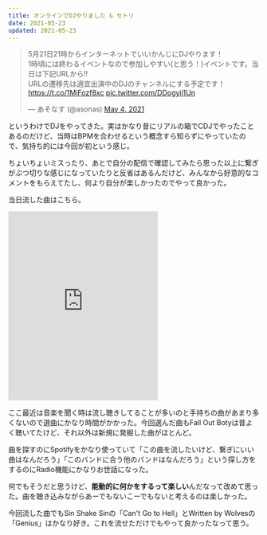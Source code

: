 ```yaml
---
title: オンラインでDJやりました & セトリ
date: 2021-05-23
updated: 2021-05-23
---
```


<blockquote class="twitter-tweet"><p lang="ja" dir="ltr">5月21日21時からインターネットでいいかんじにDJやります！<br>1時頃には終わるイベントなので参加しやすい(と思う！)イベントです。当日は下記URLから!!<br>URLの遷移先は適宜出演中のDJのチャンネルにする予定です！<a href="https://t.co/1MjFozf8xc">https://t.co/1MjFozf8xc</a> <a href="https://t.co/DDogyij1Un">pic.twitter.com/DDogyij1Un</a></p>&mdash; あそなす (@asonas) <a href="https://twitter.com/asonas/status/1389590588710789120?ref\_src=twsrc%5Etfw">May 4, 2021</a></blockquote> <script async src="https://platform.twitter.com/widgets.js" charset="utf-8"></script>

というわけでDJをやってきた。実はかなり昔にリアルの箱でCDJでやったことあるのだけど、当時はBPMを合わせるという概念すら知らずにやっていたので、気持ち的には今回が初という感じ。

ちょいちょいミスったり、あとで自分の配信で確認してみたら思った以上に繋ぎがぶつ切りな感じになっていたりと反省はあるんだけど、みんなから好意的なコメントをもらえてたし、何より自分が楽しかったのでやって良かった。

当日流した曲はこちら。

<iframe src="https://open.spotify.com/embed/playlist/5FgEiiZiVWghlDyYRs0m1D" width="300" height="380" frameborder="0" allowtransparency="true" allow="encrypted-media"></iframe>

ここ最近は音楽を聞く時は流し聴きしてることが多いのと手持ちの曲があまり多くないので選曲にかなり時間がかかった。今回選んだ曲もFall Out Botyは昔よく聴いてたけど、それ以外は新規に発掘した曲がほとんど。

曲を探すのにSpotifyをかなり使っていて「この曲を流したいけど、繋ぎにいい曲はなんだろう」「このバンドに合う他のバンドはなんだろう」という探し方をするのにRadio機能にかなりお世話になった。

何でもそうだと思うけど、**能動的に何かをするって楽しい**んだなって改めて思った。曲を聴き込みながらあーでもないこーでもないと考えるのは楽しかった。

今回流した曲でもSin Shake Sinの「Can't Go to Hell」とWritten by Wolvesの「Genius」はかなり好き。これを流せただけでもやって良かったなって思う。